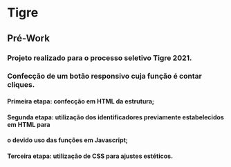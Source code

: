 # Tigre 
## Pré-Work

### Projeto realizado para o processo seletivo Tigre 2021.
### Confecção de um botão responsivo cuja função é contar cliques.

#### Primeira etapa: confecção em HTML da estrutura;
#### Segunda etapa: utilização dos identificadores previamente estabelecidos em HTML para
#### o devido uso das funções em Javascript;
#### Terceira etapa: utilização de CSS para ajustes estéticos. 
